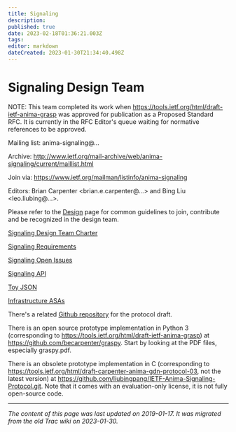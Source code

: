 ```yaml
---
title: Signaling
description: 
published: true
date: 2023-02-18T01:36:21.003Z
tags: 
editor: markdown
dateCreated: 2023-01-30T21:34:40.498Z
---
```


# Signaling Design Team 
NOTE: This team completed its work when https://tools.ietf.org/html/draft-ietf-anima-grasp was approved for publication as a Proposed Standard RFC. It is currently in the RFC Editor's queue waiting for normative references to be approved.

Mailing list: anima-signaling@…

Archive: http://www.ietf.org/mail-archive/web/anima-signaling/current/maillist.html

Join via: https://www.ietf.org/mailman/listinfo/anima-signaling

Editors: Brian Carpenter <brian.e.carpenter@…> and Bing Liu <leo.liubing@…>.

Please refer to the [Design](/group/anima/Design) page for common guidelines to join, contribute and be recognized in the design team.

[Signaling Design Team Charter](/group/anima/SignalingDesignTeamCharter)

[Signaling Requirements](/group/anima/SignalingRequirements)

[Signaling Open Issues](/group/anima/SignalingOpenIssues)

[Signaling API](/group/anima/SignalingAPI)

[Toy JSON](/group/anima/ToyJSON)

[Infrastructure ASAs](/group/anima/InfrastructureASAs)

There's a related [Github repository](https://github.com/becarpenter/animaproto) for the protocol draft.

There is an open source prototype implementation in Python 3 (corresponding to https://tools.ietf.org/html/draft-ietf-anima-grasp) at https://github.com/becarpenter/graspy. Start by looking at the PDF files, especially graspy.pdf.

There is an obsolete prototype implementation in C (corresponding to  https://tools.ietf.org/html/draft-carpenter-anima-gdn-protocol-03, not the latest version) at  https://github.com/liubingpang/IETF-Anima-Signaling-Protocol.git. Note that it comes with an evaluation-only license, it is not fully open-source code.
&nbsp;
&nbsp;
&nbsp;

---

*The content of this page was last updated on 2019-01-17. It was migrated from the old Trac wiki on 2023-01-30.*